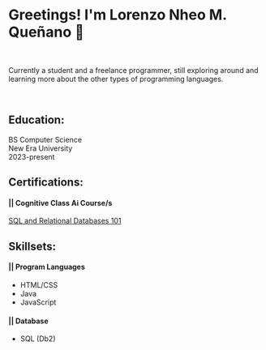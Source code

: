 <h1>Greetings! I'm Lorenzo Nheo M. Queñano 👋</h1>
<br><p>Currently a student and a freelance programmer, still exploring around and learning more about the other types of programming languages.</p>
</br>

<h2>Education:</h2>
BS Computer Science</br>
New Era University</br>
2023-present</br>

<h2>Certifications:</h2>
<h4>|| Cognitive Class Ai Course/s</h4>
<a href="https://courses.cognitiveclass.ai/certificates/affe1f6bd68c4e1cafc87bf22bbb135f">SQL and Relational Databases 101</a></br>

<h2>Skillsets:</h2>
<h4>|| Program Languages</h4>
<ul>
   <li> HTML/CSS </li>
   <li> Java </li>
   <li> JavaScript </li>
</ul> 

<h4>|| Database</h4>
<ul>
   <li> SQL (Db2) </li>
</ul> 

